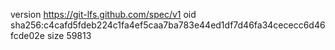version https://git-lfs.github.com/spec/v1
oid sha256:c4cafd5fdeb224c1fa4ef5caa7ba783e44ed1df7d46fa34cececc6d46fcde02e
size 59813
